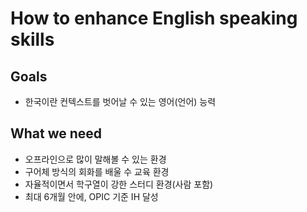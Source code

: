 # How to enhance English speaking skills

## Goals

- 한국이란 컨텍스트를 벗어날 수 있는 영어(언어) 능력

## What we need

- 오프라인으로 많이 말해볼 수 있는 환경
- 구어체 방식의 회화를 배울 수 교육 환경
- 자율적이면서 학구열이 강한 스터디 환경(사람 포함)
- 최대 6개월 안에, OPIC 기준 IH 달성

